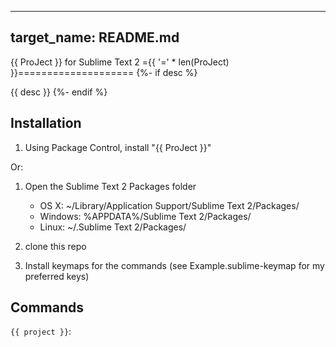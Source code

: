 ----
target_name: README.md
----
 {{ ProJect }} for Sublime Text 2
={{ '=' * len(ProJect) }}====================
{%- if desc %}

{{ desc }}
{%- endif %}

 Installation
--------------

1. Using Package Control, install "{{ ProJect }}"

Or:

1. Open the Sublime Text 2 Packages folder

    - OS X: ~/Library/Application Support/Sublime Text 2/Packages/
    - Windows: %APPDATA%/Sublime Text 2/Packages/
    - Linux: ~/.Sublime Text 2/Packages/

2. clone this repo
3. Install keymaps for the commands (see Example.sublime-keymap for my preferred keys)

 Commands
----------

`{{ project }}`:
